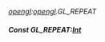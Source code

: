 _[opengl](../../modules/opengl/opengl-module.md):[opengl](../../modules/opengl/opengl-module.md).GL\_REPEAT_
##### Const GL\_REPEAT:[Int](../../modules/wonkey/wonkey-types-int.md)
